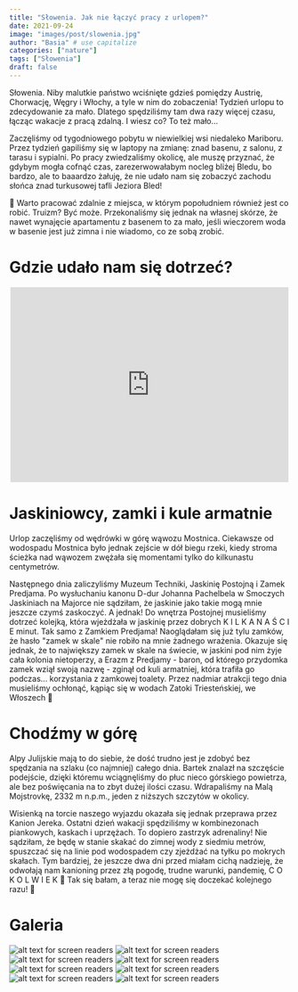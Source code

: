 ```yaml
---
title: "Słowenia. Jak nie łączyć pracy z urlopem?"
date: 2021-09-24
image: "images/post/slowenia.jpg"
author: "Basia" # use capitalize
categories: ["nature"]
tags: ["Słowenia"]
draft: false
---
```


Słowenia. Niby malutkie państwo wciśnięte gdzieś pomiędzy Austrię, Chorwację, Węgry i Włochy, a tyle w nim do zobaczenia! Tydzień urlopu to zdecydowanie za mało. Dlatego spędziliśmy tam dwa razy więcej czasu, łącząc wakacje z pracą zdalną. I wiesz co? To też mało...

Zaczęliśmy od tygodniowego pobytu w niewielkiej wsi niedaleko Mariboru. Przez tydzień gapiliśmy się w laptopy na zmianę: znad basenu, z salonu, z tarasu i sypialni. Po pracy zwiedzaliśmy okolicę, ale muszę przyznać, że gdybym mogła cofnąć czas, zarezerwowałabym nocleg bliżej Bledu, bo bardzo, ale to baaardzo żałuję, że nie udało nam się zobaczyć zachodu słońca znad turkusowej tafli Jeziora Bled!

🧠 Warto pracować zdalnie z miejsca, w którym popołudniem również jest co robić. Truizm? Być może. Przekonaliśmy się jednak na własnej skórze, że nawet wynajęcie apartamentu z basenem to za mało, jeśli wieczorem woda w basenie jest już zimna i nie wiadomo, co ze sobą zrobić.

# Gdzie udało nam się dotrzeć?

<div align="center"><iframe style="border:none, display:block" src="https://pl.frame.mapy.cz/s/fujesenelo" width="500" height="350" frameborder="0"></iframe></div>

# Jaskiniowcy, zamki i kule armatnie

Urlop zaczęliśmy od wędrówki w górę wąwozu Mostnica. Ciekawsze od wodospadu Mostnica było jednak zejście w dół biegu rzeki, kiedy stroma ścieżka nad wąwozem zwężała się momentami tylko do kilkunastu centymetrów.

Następnego dnia zaliczyliśmy Muzeum Techniki, Jaskinię Postojną i Zamek Predjama. Po wysłuchaniu kanonu D-dur Johanna Pachelbela w Smoczych Jaskiniach na Majorce nie sądziłam, że jaskinie jako takie mogą mnie jeszcze czymś zaskoczyć. A jednak! Do wnętrza Postojnej musieliśmy dotrzeć kolejką, która wjeżdżała w jaskinię przez dobrych K I L K A N A Ś C I E minut. Tak samo z Zamkiem Predjama! Naoglądałam się już tylu zamków, że hasło "zamek w skale" nie robiło na mnie żadnego wrażenia. Okazuje się jednak, że to największy zamek w skale na świecie, w jaskini pod nim żyje cała kolonia nietoperzy, a Erazm z Predjamy - baron, od którego przydomka zamek wziął swoją nazwę - zginął od kuli armatniej, która trafiła go podczas... korzystania z zamkowej toalety. Przez nadmiar atrakcji tego dnia musieliśmy ochłonąć, kąpiąc się w wodach Zatoki Triesteńskiej, we Włoszech 🥰

# Chodźmy w górę

Alpy Julijskie mają to do siebie, że dość trudno jest je zdobyć bez spędzania na szlaku (co najmniej) całego dnia. Bartek znalazł na szczęście podejście, dzięki któremu wciągnęliśmy do płuc nieco górskiego powietrza, ale bez poświęcania na to zbyt dużej ilości czasu. Wdrapaliśmy na Malą Mojstrovkę, 2332 m n.p.m., jeden z niższych szczytów w okolicy.

Wisienką na torcie naszego wyjazdu okazała się jednak przeprawa przez Kanion Jereka. Ostatni dzień wakacji spędziliśmy w kombinezonach piankowych, kaskach i uprzężach. To dopiero zastrzyk adrenaliny! Nie sądziłam, że będę w stanie skakać do zimnej wody z siedmiu metrów, spuszczać się na linie pod wodospadem czy zjeżdżać na tyłku po mokrych skałach. Tym bardziej, że jeszcze dwa dni przed miałam cichą nadzieję, że odwołają nam kanioning przez złą pogodę, trudne warunki, pandemię, C O K O L W I E K 🤣 Tak się bałam, a teraz nie mogę się doczekać kolejnego razu!
🤣

# Galeria

![alt text for screen readers](/images/slowenia/2021_09_18__14_26_20.jpg )
![alt text for screen readers](/images/slowenia/2021_09_18__15_21_52.jpg )
![alt text for screen readers](/images/slowenia/2021_09_22__11_09_17.jpg )
![alt text for screen readers](/images/slowenia/2021_09_22__13_06_19.jpg )
![alt text for screen readers](/images/slowenia/2021_09_23__13_22_11.jpg )
![alt text for screen readers](/images/slowenia/2021_09_23__16_46_42-1.jpg )
![alt text for screen readers](/images/slowenia/2021_09_19__12_45_34.jpg )
![alt text for screen readers](/images/slowenia/2021_09_20__15_54_48.jpg )